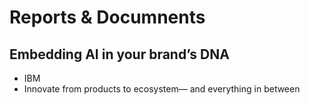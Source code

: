 # Reports & Documnents

## Embedding AI in your brand’s DNA
- IBM
- Innovate from products to ecosystem— and everything in between

